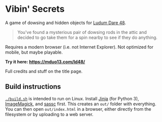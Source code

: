 # Vibin' Secrets
A game of dowsing and hidden objects for [Ludum Dare 48](https://ldjam.com/events/ludum-dare/48).

> You've found a mysterious pair of dowsing rods in the attic and decided to go take them for a spin nearby to see if they do anything.

Requires a modern browser (i.e. not Internet Explorer). Not optimized for mobile, but maybe playable.

**Try it here: <https://mduo13.com/ld48/>**

Full credits and stuff on the title page.

## Build instructions

[`./build.sh`](./build.sh) is intended to run on Linux. Install [Jinja](https://jinja.palletsprojects.com/) (for Python 3), [ImageMagick](https://imagemagick.org/), and [sassc](https://github.com/sass/sassc) first. This creates an `out/` folder with everything. You can then open `out/index.html` in a browser, either directly from the filesystem or by uploading to a web server.
